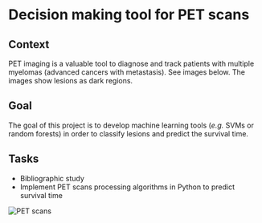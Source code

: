 # Decision making tool for PET scans

## Context

PET imaging is a valuable tool to diagnose and track patients with multiple myelomas (advanced cancers with metastasis). See images below.
The images show lesions as dark regions.

## Goal

The goal of this project is to develop machine learning tools (*e.g.* SVMs or random forests) in order to classify lesions and predict the survival time.

## Tasks

- Bibliographic study
- Implement PET scans processing algorithms in Python to predict survival time


![PET scans](http://jnm.snmjournals.org/content/53/7/1091/F6.large.jpg)
